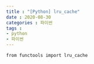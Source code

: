 ```yaml
---
title : "[Python] lru_cache"
date : 2020-08-30
categories : 파이썬
tags :
- python
- 파이썬
---
```


```{Python}
from functools import lru_cache
```
